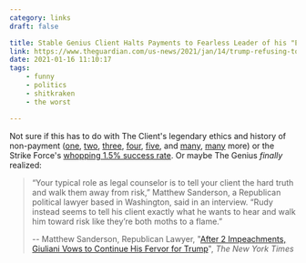 ```yaml
---
category: links
draft: false

title: Stable Genius Client Halts Payments to Fearless Leader of his "Elite Strike-Force" Legal Team.
link: https://www.theguardian.com/us-news/2021/jan/14/trump-refusing-to-pay-rudy-giuliani-legal-fees-after-falling-out
date: 2021-01-16 11:10:17
tags:
    - funny
    - politics
    - shitkraken
    - the worst

---
```


Not sure if this has to do with The Client's legendary ethics and history of non-payment ([one](https://www.usatoday.com/story/news/politics/elections/2016/06/09/donald-trump-unpaid-bills-republican-president-laswuits/85297274/), [two](https://www.wsj.com/articles/donald-trumps-business-plan-left-a-trail-of-unpaid-bills-1465504454), [three](https://publicintegrity.org/politics/donald-trump-police-cities-bills-maga-rallies/), [four](https://www.politico.com/news/2019/10/08/trump-rallies-unpaid-bills-039631), [five](https://www.nbcnews.com/politics/donald-trump/city-leaders-trump-pay-your-bills-help-us-fight-coronavirus-n1184646), and [many](https://www.usatoday.com/story/news/politics/onpolitics/2016/09/07/usa-freedom-kids-trump-lawsuit/89953682/), [many](https://www.wusa9.com/article/news/local/dc/president-trump-wont-pay-for-minneapolis-rally-still-owes-dc-9million/65-012b6e66-8942-44fb-b4a1-6229b69afe18) more) or the Strike Force's [whopping 1.5% success rate](/links/fd057dfadd3d5bf8af528e76524d5f86/). Or maybe The Genius _finally_ realized:

> “Your typical role as legal counselor is to tell your client the hard truth and walk them away from risk,” Matthew Sanderson, a Republican political lawyer based in Washington, said in an interview. “Rudy instead seems to tell his client exactly what he wants to hear and walk him toward risk like they’re both moths to a flame.”
>
> -- Matthew Sanderson, Republican Lawyer, "[After 2 Impeachments, Giuliani Vows to Continue His Fervor for Trump](https://www.nytimes.com/2021/01/14/us/politics/trump-giuliani.html)", _The New York Times_


